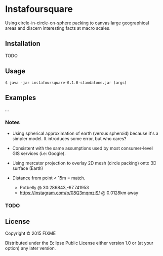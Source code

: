 # Instafoursquare

Using circle-in-circle-on-sphere packing to canvas large geographical areas and discern interesting facts at macro scales.

## Installation

TODO

## Usage

    $ java -jar instafoursquare-0.1.0-standalone.jar [args]


## Examples

...

### Notes

+ Using spherical approximation of earth (versus spheroid) because it's a simpler model. It introduces some error, but who cares?

+ Consistent with the same assumptions used by most consumer-level GIS services (i.e: Google).

+ Using mercator projection to overlay 2D mesh (circle packing) onto 3D surface (Earth)
+ Distance from point < 15m = match.
    * Potbelly @ 30.286843,-97.741953
    * https://instagram.com/p/08Q3mqmziS/ @ 0.0128km away


### TODO


## License

Copyright © 2015 FIXME

Distributed under the Eclipse Public License either version 1.0 or (at
your option) any later version.
